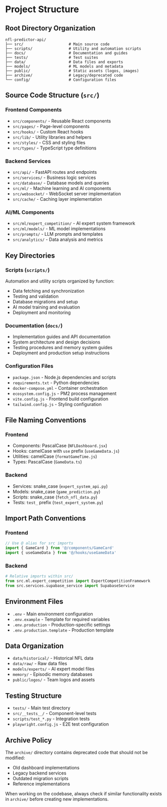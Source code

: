 # Project Structure

## Root Directory Organization

```
nfl-predictor-api/
├── src/                    # Main source code
├── scripts/                # Utility and automation scripts
├── docs/                   # Documentation and guides
├── tests/                  # Test suites
├── data/                   # Data files and exports
├── models/                 # ML models and metadata
├── public/                 # Static assets (logos, images)
├── archive/                # Legacy/deprecated code
└── config/                 # Configuration files
```

## Source Code Structure (`src/`)

### Frontend Components
- `src/components/` - Reusable React components
- `src/pages/` - Page-level components
- `src/hooks/` - Custom React hooks
- `src/lib/` - Utility libraries and helpers
- `src/styles/` - CSS and styling files
- `src/types/` - TypeScript type definitions

### Backend Services
- `src/api/` - FastAPI routes and endpoints
- `src/services/` - Business logic services
- `src/database/` - Database models and queries
- `src/ml/` - Machine learning and AI components
- `src/websocket/` - WebSocket server implementation
- `src/cache/` - Caching layer implementation

### AI/ML Components
- `src/ml/expert_competition/` - AI expert system framework
- `src/ml/models/` - ML model implementations
- `src/prompts/` - LLM prompts and templates
- `src/analytics/` - Data analysis and metrics

## Key Directories

### Scripts (`scripts/`)
Automation and utility scripts organized by function:
- Data fetching and synchronization
- Testing and validation
- Database migrations and setup
- AI model training and evaluation
- Deployment and monitoring

### Documentation (`docs/`)
- Implementation guides and API documentation
- System architecture and design decisions
- Testing procedures and memory system guides
- Deployment and production setup instructions

### Configuration Files
- `package.json` - Node.js dependencies and scripts
- `requirements.txt` - Python dependencies
- `docker-compose.yml` - Container orchestration
- `ecosystem.config.js` - PM2 process management
- `vite.config.js` - Frontend build configuration
- `tailwind.config.js` - Styling configuration

## File Naming Conventions

### Frontend
- Components: PascalCase (`NFLDashboard.jsx`)
- Hooks: camelCase with `use` prefix (`useGameData.js`)
- Utilities: camelCase (`formatGameTime.js`)
- Types: PascalCase (`GameData.ts`)

### Backend
- Services: snake_case (`expert_system_api.py`)
- Models: snake_case (`game_prediction.py`)
- Scripts: snake_case (`fetch_nfl_data.py`)
- Tests: `test_` prefix (`test_expert_system.py`)

## Import Path Conventions

### Frontend
```typescript
// Use @ alias for src imports
import { GameCard } from '@/components/GameCard'
import { useGameData } from '@/hooks/useGameData'
```

### Backend
```python
# Relative imports within src/
from src.ml.expert_competition import ExpertCompetitionFramework
from src.services.supabase_service import SupabaseService
```

## Environment Files
- `.env` - Main environment configuration
- `.env.example` - Template for required variables
- `.env.production` - Production-specific settings
- `.env.production.template` - Production template

## Data Organization
- `data/historical/` - Historical NFL data
- `data/raw/` - Raw data files
- `models/experts/` - AI expert model files
- `memory/` - Episodic memory databases
- `public/logos/` - Team logos and assets

## Testing Structure
- `tests/` - Main test directory
- `src/__tests__/` - Component-level tests
- `scripts/test_*.py` - Integration tests
- `playwright.config.js` - E2E test configuration

## Archive Policy
The `archive/` directory contains deprecated code that should not be modified:
- Old dashboard implementations
- Legacy backend services
- Outdated migration scripts
- Reference implementations

When working on the codebase, always check if similar functionality exists in `archive/` before creating new implementations.
